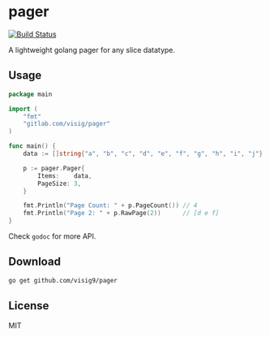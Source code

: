 # pager

[![Build Status](https://travis-ci.org/visig9/pager.svg?branch=master)](https://travis-ci.org/visig9/pager)

A lightweight golang pager for any slice datatype.



## Usage

```go
package main

import (
    "fmt"
    "gitlab.com/visig/pager"
)

func main() {
	data := []string{"a", "b", "c", "d", "e", "f", "g", "h", "i", "j"}

	p := pager.Pager{
		Items:    data,
		PageSize: 3,
	}

	fmt.Println("Page Count: " + p.PageCount()) // 4
	fmt.Println("Page 2: " + p.RawPage(2))      // [d e f]
}
```

Check `godoc` for more API.

## Download

```bash
go get github.com/visig9/pager
```


## License

MIT
